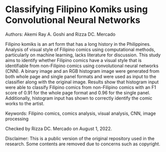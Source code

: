 # Classifying Filipino Komiks using Convolutional Neural Networks
Authors: Akemi Ray A. Goshi and Rizza DC. Mercado

Filipino komiks is an art form that has a long history in the Philippines. Analysis of visual style of Filipino comics using computational methods, particularly on machine learning, lacks literature for discussion. This study aims to identify whether Filipino comics have a visual style that is identifiable from non-Filipino comics using convolutional neural networks (CNN). A binary image and an RGB histogram image were generated from both whole page and single panel formats and were used as input to the classifier along with the original image. Results show that histogram input were able to classify Filipino comics from non-Filipino comics with an F1 score of 0.91 for the whole page format and 0.96 for the single panel. Additionally, histogram input has shown to correctly identify the comic works to the artist. 

Keywords: Filipino comics, comics analysis, visual analysis, CNN, image processing

Checked by Rizza DC. Mercado on August 1, 2022.

Disclaimer: This is a public version of the original repository used in the research. Some contents are removed due to concerns such as copyright.